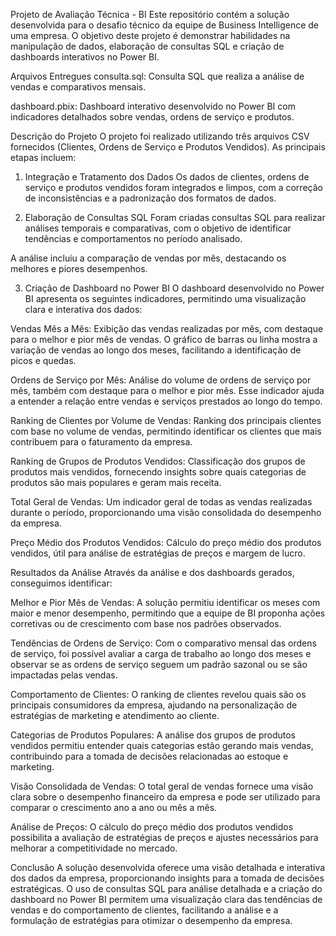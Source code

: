 Projeto de Avaliação Técnica - BI
Este repositório contém a solução desenvolvida para o desafio técnico da equipe de Business Intelligence de uma empresa. O objetivo deste projeto é demonstrar habilidades na manipulação de dados, elaboração de consultas SQL e criação de dashboards interativos no Power BI.

Arquivos Entregues
consulta.sql: Consulta SQL que realiza a análise de vendas e comparativos mensais.

dashboard.pbix: Dashboard interativo desenvolvido no Power BI com indicadores detalhados sobre vendas, ordens de serviço e produtos.

Descrição do Projeto
O projeto foi realizado utilizando três arquivos CSV fornecidos (Clientes, Ordens de Serviço e Produtos Vendidos). As principais etapas incluem:

1. Integração e Tratamento dos Dados
Os dados de clientes, ordens de serviço e produtos vendidos foram integrados e limpos, com a correção de inconsistências e a padronização dos formatos de dados.

2. Elaboração de Consultas SQL
Foram criadas consultas SQL para realizar análises temporais e comparativas, com o objetivo de identificar tendências e comportamentos no período analisado.

A análise incluiu a comparação de vendas por mês, destacando os melhores e piores desempenhos.

3. Criação de Dashboard no Power BI
O dashboard desenvolvido no Power BI apresenta os seguintes indicadores, permitindo uma visualização clara e interativa dos dados:

Vendas Mês a Mês: Exibição das vendas realizadas por mês, com destaque para o melhor e pior mês de vendas. O gráfico de barras ou linha mostra a variação de vendas ao longo dos meses, facilitando a identificação de picos e quedas.

Ordens de Serviço por Mês: Análise do volume de ordens de serviço por mês, também com destaque para o melhor e pior mês. Esse indicador ajuda a entender a relação entre vendas e serviços prestados ao longo do tempo.

Ranking de Clientes por Volume de Vendas: Ranking dos principais clientes com base no volume de vendas, permitindo identificar os clientes que mais contribuem para o faturamento da empresa.

Ranking de Grupos de Produtos Vendidos: Classificação dos grupos de produtos mais vendidos, fornecendo insights sobre quais categorias de produtos são mais populares e geram mais receita.

Total Geral de Vendas: Um indicador geral de todas as vendas realizadas durante o período, proporcionando uma visão consolidada do desempenho da empresa.

Preço Médio dos Produtos Vendidos: Cálculo do preço médio dos produtos vendidos, útil para análise de estratégias de preços e margem de lucro.

Resultados da Análise
Através da análise e dos dashboards gerados, conseguimos identificar:

Melhor e Pior Mês de Vendas: A solução permitiu identificar os meses com maior e menor desempenho, permitindo que a equipe de BI proponha ações corretivas ou de crescimento com base nos padrões observados.

Tendências de Ordens de Serviço: Com o comparativo mensal das ordens de serviço, foi possível avaliar a carga de trabalho ao longo dos meses e observar se as ordens de serviço seguem um padrão sazonal ou se são impactadas pelas vendas.

Comportamento de Clientes: O ranking de clientes revelou quais são os principais consumidores da empresa, ajudando na personalização de estratégias de marketing e atendimento ao cliente.

Categorias de Produtos Populares: A análise dos grupos de produtos vendidos permitiu entender quais categorias estão gerando mais vendas, contribuindo para a tomada de decisões relacionadas ao estoque e marketing.

Visão Consolidada de Vendas: O total geral de vendas fornece uma visão clara sobre o desempenho financeiro da empresa e pode ser utilizado para comparar o crescimento ano a ano ou mês a mês.

Análise de Preços: O cálculo do preço médio dos produtos vendidos possibilita a avaliação de estratégias de preços e ajustes necessários para melhorar a competitividade no mercado.

Conclusão
A solução desenvolvida oferece uma visão detalhada e interativa dos dados da empresa, proporcionando insights para a tomada de decisões estratégicas. O uso de consultas SQL para análise detalhada e a criação do dashboard no Power BI permitem uma visualização clara das tendências de vendas e do comportamento de clientes, facilitando a análise e a formulação de estratégias para otimizar o desempenho da empresa.

